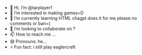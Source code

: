 - 👋 Hi, I’m @tarplayer1
- 👀 I’m interested in making games=D
- 🌱 I’m currently learning HTML chagpt does it for me please no comments or ban=(
- 💞️ I’m looking to collaborate on ?
- 📫 How to reach me ...
- 😄 Pronouns: he...
- ⚡ Fun fact: i still play eaglercraft

<!---
tarplayer1/tarplayer1 is a ✨ special ✨ repository because its `README.md` (this file) appears on your GitHub profile.
You can click the Preview link to take a look at your changes.
--->
